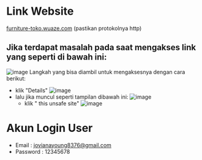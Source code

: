 # Link Website
[furniture-toko.wuaze.com](http://furniture-toko.wuaze.com/) (pastikan protokolnya http)

## Jika terdapat masalah pada saat mengakses link yang seperti di bawah ini:
![image](https://github.com/JovianaYoung/2209116012_Joviana-Young_Mini-Project-3_Praktikum-WEB/assets/124419335/4cc661b0-cce0-4ee3-bdfe-5267f0613121)
Langkah yang bisa diambil untuk mengaksesnya dengan cara berikut:
- klik "Details"
  ![image](https://github.com/JovianaYoung/2209116012_Joviana-Young_Mini-Project-3_Praktikum-WEB/assets/124419335/a7bf7e30-da75-4712-a415-b547da6e6ada)
- lalu jika muncul seperti tampilan dibawah ini:
  ![image](https://github.com/JovianaYoung/2209116012_Joviana-Young_Mini-Project-3_Praktikum-WEB/assets/124419335/afefdb21-83cd-4d0e-b6cd-e8fc418e8a9f)
  - klik " this unsafe site"
    ![image](https://github.com/JovianaYoung/2209116012_Joviana-Young_Mini-Project-3_Praktikum-WEB/assets/124419335/df76e598-8270-45e2-9114-5079028ce167)




# Akun Login User
- Email : jovianayoung8376@gmail.com
- Password : 12345678
